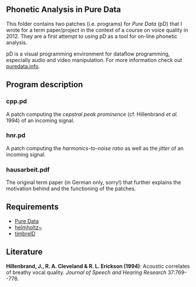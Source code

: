 ## Phonetic Analysis in Pure Data

This folder contains two patches (i.e. programs) for *Pure Data* (pD) that I
wrote for a term paper/project in the context of a course on voice quality in
2012. They are a first attempt to using pD as a tool for on-line phonetic
analysis.

pD is a visual programming environment for dataflow programming,
especially audio and video manipulation. For more information check out
[puredata.info](http://puredata.info).


## Program description

### cpp.pd

A patch computing the *cepstral peak prominence* (cf. Hillenbrand *et al.* 1994)
of an incoming signal.

### hnr.pd

A patch computing the *harmonics-to-noise ratio* as well as the *jitter*
of an incoming signal.

### hausarbeit.pdf

The original term paper (in German only, sorry!) that further explains
the motivation behind and the functioning of the patches.


## Requirements

* [Pure Data](http://puredata.info/downloads)
* [helmholtz~](http://forum.pdpatchrepo.info/topic/5975/helmholtz-guess-what-it-is/1)
* [timbreID](http://puredata.info/downloads/timbreid)


## Literature

**Hillenbrand, J., R. A. Cleveland & R. L. Erickson (1994)**: Acoustic
correlates of breathy vocal quality. *Journal of Speech and Hearing
Research* 37:769--778.
